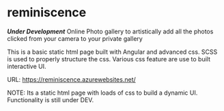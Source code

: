# reminiscence
***Under Development***
Online Photo gallery to artistically add all the photos clicked from your camera to your private gallery


This is a basic static html page built with Angular and advanced css. SCSS is used to properly structure the css.
Various css feature are use to built interactive UI.

URL: https://reminiscence.azurewebsites.net/

NOTE: Its a static html page with loads of css to build a dynamic UI. Functionality is still under DEV.
